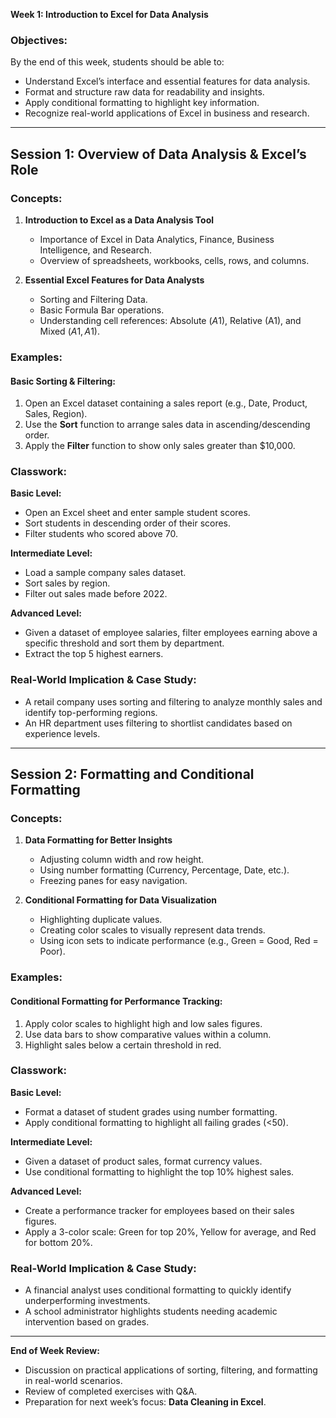 **Week 1: Introduction to Excel for Data Analysis**

### **Objectives:**
By the end of this week, students should be able to:
- Understand Excel’s interface and essential features for data analysis.
- Format and structure raw data for readability and insights.
- Apply conditional formatting to highlight key information.
- Recognize real-world applications of Excel in business and research.

---

## **Session 1: Overview of Data Analysis & Excel’s Role**

### **Concepts:**
1. **Introduction to Excel as a Data Analysis Tool**  
   - Importance of Excel in Data Analytics, Finance, Business Intelligence, and Research.
   - Overview of spreadsheets, workbooks, cells, rows, and columns.
   
2. **Essential Excel Features for Data Analysts**  
   - Sorting and Filtering Data.
   - Basic Formula Bar operations.
   - Understanding cell references: Absolute ($A$1), Relative (A1), and Mixed ($A1, A$1).
   
### **Examples:**
#### **Basic Sorting & Filtering:**
1. Open an Excel dataset containing a sales report (e.g., Date, Product, Sales, Region).
2. Use the **Sort** function to arrange sales data in ascending/descending order.
3. Apply the **Filter** function to show only sales greater than $10,000.

### **Classwork:**
**Basic Level:**
- Open an Excel sheet and enter sample student scores.
- Sort students in descending order of their scores.
- Filter students who scored above 70.

**Intermediate Level:**
- Load a sample company sales dataset.
- Sort sales by region.
- Filter out sales made before 2022.

**Advanced Level:**
- Given a dataset of employee salaries, filter employees earning above a specific threshold and sort them by department.
- Extract the top 5 highest earners.

### **Real-World Implication & Case Study:**
- A retail company uses sorting and filtering to analyze monthly sales and identify top-performing regions.
- An HR department uses filtering to shortlist candidates based on experience levels.

---

## **Session 2: Formatting and Conditional Formatting**

### **Concepts:**
1. **Data Formatting for Better Insights**  
   - Adjusting column width and row height.
   - Using number formatting (Currency, Percentage, Date, etc.).
   - Freezing panes for easy navigation.

2. **Conditional Formatting for Data Visualization**  
   - Highlighting duplicate values.
   - Creating color scales to visually represent data trends.
   - Using icon sets to indicate performance (e.g., Green = Good, Red = Poor).
   
### **Examples:**
#### **Conditional Formatting for Performance Tracking:**
1. Apply color scales to highlight high and low sales figures.
2. Use data bars to show comparative values within a column.
3. Highlight sales below a certain threshold in red.

### **Classwork:**
**Basic Level:**
- Format a dataset of student grades using number formatting.
- Apply conditional formatting to highlight all failing grades (<50).

**Intermediate Level:**
- Given a dataset of product sales, format currency values.
- Use conditional formatting to highlight the top 10% highest sales.

**Advanced Level:**
- Create a performance tracker for employees based on their sales figures.
- Apply a 3-color scale: Green for top 20%, Yellow for average, and Red for bottom 20%.

### **Real-World Implication & Case Study:**
- A financial analyst uses conditional formatting to quickly identify underperforming investments.
- A school administrator highlights students needing academic intervention based on grades.

---

**End of Week Review:**
- Discussion on practical applications of sorting, filtering, and formatting in real-world scenarios.
- Review of completed exercises with Q&A.
- Preparation for next week’s focus: **Data Cleaning in Excel**.


